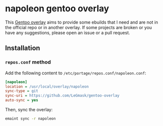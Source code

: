 # napoleon gentoo overlay

This [Gentoo overlay](https://wiki.gentoo.org/wiki/Overlay) aims to provide some ebuilds that I need and are not in the official repo or in another overlay.
If some projects are broken or you have any suggestions, please open an issue or a pull request.

## Installation

### `repos.conf` method

Add the following content to `/etc/portage/repos.conf/napoleon.conf`:

```ini
[napoleon]
location = /usr/local/overlay/napoleon
sync-type = git
sync-uri = https://github.com/LeGmask/gentoo-overlay
auto-sync = yes
```

Then, sync the overlay:

```bash
emaint sync -r napoleon
```
